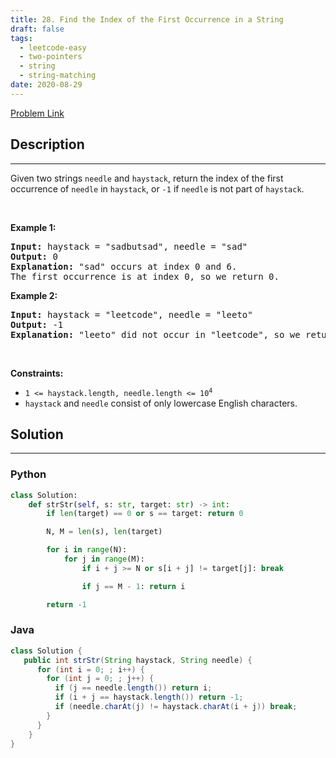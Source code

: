 ```yaml
---
title: 28. Find the Index of the First Occurrence in a String
draft: false
tags: 
  - leetcode-easy
  - two-pointers
  - string
  - string-matching
date: 2020-08-29
---
```


[Problem Link](https://leetcode.com/problems/find-the-index-of-the-first-occurrence-in-a-string/)

## Description

---
<p>Given two strings <code>needle</code> and <code>haystack</code>, return the index of the first occurrence of <code>needle</code> in <code>haystack</code>, or <code>-1</code> if <code>needle</code> is not part of <code>haystack</code>.</p>

<p>&nbsp;</p>
<p><strong class="example">Example 1:</strong></p>

<pre>
<strong>Input:</strong> haystack = &quot;sadbutsad&quot;, needle = &quot;sad&quot;
<strong>Output:</strong> 0
<strong>Explanation:</strong> &quot;sad&quot; occurs at index 0 and 6.
The first occurrence is at index 0, so we return 0.
</pre>

<p><strong class="example">Example 2:</strong></p>

<pre>
<strong>Input:</strong> haystack = &quot;leetcode&quot;, needle = &quot;leeto&quot;
<strong>Output:</strong> -1
<strong>Explanation:</strong> &quot;leeto&quot; did not occur in &quot;leetcode&quot;, so we return -1.
</pre>

<p>&nbsp;</p>
<p><strong>Constraints:</strong></p>

<ul>
	<li><code>1 &lt;= haystack.length, needle.length &lt;= 10<sup>4</sup></code></li>
	<li><code>haystack</code> and <code>needle</code> consist of only lowercase English characters.</li>
</ul>


## Solution

---
### Python
``` py title='find-the-index-of-the-first-occurrence-in-a-string'
class Solution:
    def strStr(self, s: str, target: str) -> int:
        if len(target) == 0 or s == target: return 0

        N, M = len(s), len(target)

        for i in range(N):
            for j in range(M):
                if i + j >= N or s[i + j] != target[j]: break

                if j == M - 1: return i

        return -1
```
### Java
``` java title='find-the-index-of-the-first-occurrence-in-a-string'
class Solution {
   public int strStr(String haystack, String needle) {
      for (int i = 0; ; i++) {
        for (int j = 0; ; j++) {
          if (j == needle.length()) return i;
          if (i + j == haystack.length()) return -1;
          if (needle.charAt(j) != haystack.charAt(i + j)) break;
        }
      }
    }
}
```

